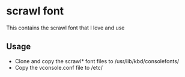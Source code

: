 # scrawl font
This contains the scrawl font that I love and use

## Usage
- Clone and copy the scrawl* font files to /usr/lib/kbd/consolefonts/
- Copy the vconsole.conf file to /etc/ 
